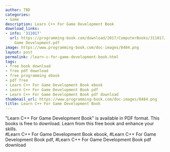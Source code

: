```yaml
---
author: TBD
categories:
- Game
description: Learn C++ For Game Development Book
download_links:
- info: '311017'
  url: https://programming-book.com/download/2017/ComputerBooks/311017/Learn CPP For
    Game Development.pdf
image: https://www.programming-book.com/doc-images/8484.png
layout: post
permalink: /learn-c-for-game-development-book.html
tags:
- free book download
- free pdf download
- free programming ebook
- pdf free
- Learn C++ For Game Development Book ebook
- Learn C++ For Game Development Book pdf
- Learn C++ For Game Development Book pdf download
thumbnail_url: https://www.programming-book.com/doc-images/8484.png
title: Learn C++ For Game Development Book
---
```


 
<div class="item-desc text-justify">
  "Learn C++ For Game Development Book" is available in PDF format. This books is free to download. Learn from this free book and enhance your skills.
  <br>
  #Learn C++ For Game Development Book ebook, #Learn C++ For Game Development Book pdf, #Learn C++ For Game Development Book pdf download
</div>